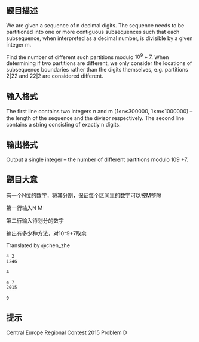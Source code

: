## 题目描述
We are given a sequence of n decimal digits. The sequence needs to be partitioned into one or more contiguous subsequences such that each subsequence, when interpreted as a decimal number, is divisible by a given integer m. 

Find the number of different such partitions modulo $10^9 +7$. When determining if two partitions are different, we only consider the locations of subsequence boundaries rather than the digits themselves, e.g. partitions $2|22$ and $22|2$ are considered different.

## 输入格式
The ﬁrst line contains two integers n and m (1≤n≤300000, 1≤m≤1000000) – the length of the sequence and the divisor respectively. The second line contains a string consisting of exactly n digits.

## 输出格式
Output a single integer – the number of different partitions modulo 109 +7.

## 题目大意
有一个N位的数字，将其分割，保证每个区间里的数字可以被M整除

第一行输入N M

第二行输入待划分的数字

输出有多少种方法，对10^9+7取余

Translated by @chen_zhe

```input1
4 2
1246
```

```output1
4
```

```input2
4 7
2015
```

```output2
0
```

## 提示
Central Europe Regional Contest 2015 Problem D

